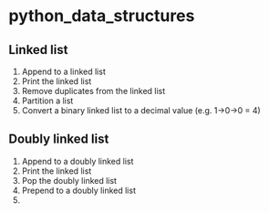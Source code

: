 # python_data_structures
## Linked list
1. Append to a linked list
2. Print the linked list
3. Remove duplicates from the linked list
4. Partition a list
5. Convert a binary linked list to a decimal value (e.g. 1->0->0 = 4)

## Doubly linked list
1. Append to a doubly linked list
2. Print the linked list
3. Pop the doubly linked list
4. Prepend to a doubly linked list
5. 
